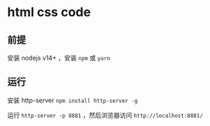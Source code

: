 # html css code

## 前提

安装 nodejs v14+ ，安装 `npm` 或 `yarn`

## 运行

安装 http-server `npm install http-server -g`

运行 `http-server -p 8881` ，然后浏览器访问 `http://localhost:8881/`
